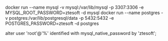 docker run --name mysql -v mysql:/var/lib/mysql -p 3307:3306 -e MYSQL_ROOT_PASSWORD=ztesoft -d mysql
docker run --name postgres -v postgres:/var/lib/postgresql/data -p 5432:5432 -e POSTGRES_PASSWORD=ztesoft -d postgres

alter user 'root'@'%' identified with mysql_native_password by 'ztesoft';